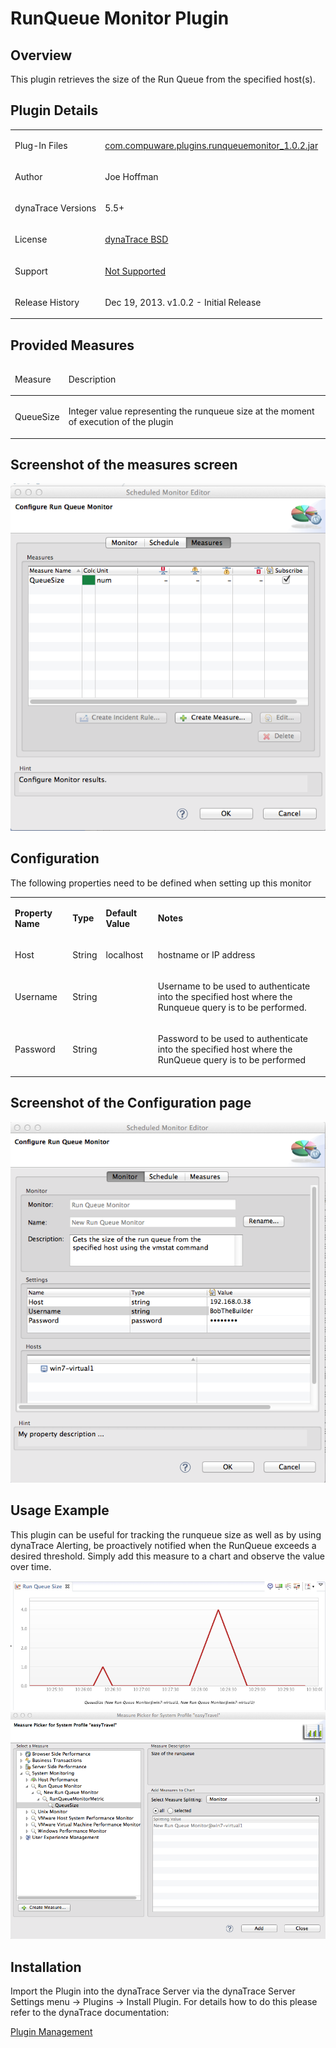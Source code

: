 <html xmlns="http://www.w3.org/1999/xhtml">
<head>
    <title>RunQueue Monitor Plugin</title>
    <meta http-equiv="Content-Type" content="text/html; charset=UTF-8"/>
    <meta http-equiv="X-UA-Compatible" content="IE=EmulateIE8" />
    <meta content="Scroll Wiki Publisher" name="generator"/>
    <link type="text/css" rel="stylesheet" href="css/blueprint/liquid.css" media="screen, projection"/>
    <link type="text/css" rel="stylesheet" href="css/blueprint/print.css" media="print"/>
    <link type="text/css" rel="stylesheet" href="css/content-style.css" media="screen, projection, print"/>
    <link type="text/css" rel="stylesheet" href="css/screen.css" media="screen, projection"/>
    <link type="text/css" rel="stylesheet" href="css/print.css" media="print"/>
</head>
<body>
                <h1>RunQueue Monitor Plugin</h1>
    <div class="section-2"  id="149456522_RunQueueMonitorPlugin-Overview"  >
        <h2>Overview</h2>
    <p>
    </p>
    <p>
This plugin retrieves the size of the Run Queue from the specified host(s).    </p>
    </div>
    <div class="section-2"  id="149456522_RunQueueMonitorPlugin-PluginDetails"  >
        <h2>Plugin Details</h2>
    <div class="tablewrap">
        <table>
<thead class=" "></thead><tfoot class=" "></tfoot><tbody class=" ">    <tr>
            <td rowspan="1" colspan="1">
        <p>
Plug-In Files    </p>
            </td>
                <td rowspan="1" colspan="1">
        <p>
<a href="attachments_149554261_1_com.compuware.plugins.runqueuemonitor_1.0.2.jar">com.compuware.plugins.runqueuemonitor_1.0.2.jar</a>    </p>
            </td>
        </tr>
    <tr>
            <td rowspan="1" colspan="1">
        <p>
Author    </p>
            </td>
                <td rowspan="1" colspan="1">
        <p>
Joe Hoffman    </p>
            </td>
        </tr>
    <tr>
            <td rowspan="1" colspan="1">
        <p>
dynaTrace Versions    </p>
            </td>
                <td rowspan="1" colspan="1">
        <p>
5.5+    </p>
            </td>
        </tr>
    <tr>
            <td rowspan="1" colspan="1">
        <p>
License    </p>
            </td>
                <td rowspan="1" colspan="1">
        <p>
<a href="attachments_5275722_2_dynaTraceBSD.txt">dynaTrace BSD</a>    </p>
            </td>
        </tr>
    <tr>
            <td rowspan="1" colspan="1">
        <p>
Support    </p>
            </td>
                <td rowspan="1" colspan="1">
        <p>
<a href="https://community/display/DL/Support+Levels">Not Supported</a>    </p>
            </td>
        </tr>
    <tr>
            <td rowspan="1" colspan="1">
        <p>
Release History    </p>
            </td>
                <td rowspan="1" colspan="1">
        <p>
Dec 19, 2013. v1.0.2 - Initial Release    </p>
    <p>
    </p>
            </td>
        </tr>
</tbody>        </table>
            </div>
    </div>
    <div class="section-2"  id="149456522_RunQueueMonitorPlugin-ProvidedMeasures"  >
        <h2>Provided Measures</h2>
    <div class="tablewrap">
        <table>
<thead class=" ">    <tr>
            <td rowspan="1" colspan="1">
        <p>
Measure    </p>
            </td>
                <td rowspan="1" colspan="1">
        <p>
Description    </p>
            </td>
        </tr>
</thead><tfoot class=" "></tfoot><tbody class=" ">    <tr>
            <td rowspan="1" colspan="1">
        <p>
QueueSize    </p>
            </td>
                <td rowspan="1" colspan="1">
        <p>
Integer value representing the runqueue size at the moment of execution of the plugin    </p>
            </td>
        </tr>
</tbody>        </table>
            </div>
    </div>
    <div class="section-2"  id="149456522_RunQueueMonitorPlugin-Screenshotofthemeasuresscreen"  >
        <h2>Screenshot of the measures screen</h2>
    <p>
            <img src="images_community/download/attachments/149456522/2013-12-19_18_21_20_+00001.png" alt="images_community/download/attachments/149456522/2013-12-19_18_21_20_+00001.png" class="" />
            </p>
    </div>
    <div class="section-2"  id="149456522_RunQueueMonitorPlugin-Configuration"  >
        <h2>Configuration</h2>
    <p>
The following properties need to be defined when setting up this monitor    </p>
    <div class="tablewrap">
        <table>
<thead class=" "></thead><tfoot class=" "></tfoot><tbody class=" ">    <tr>
            <td rowspan="1" colspan="1">
        <p>
<strong class=" ">Property Name</strong>    </p>
            </td>
                <td rowspan="1" colspan="1">
        <p>
<strong class=" ">Type</strong>    </p>
            </td>
                <td rowspan="1" colspan="1">
        <p>
<strong class=" ">Default Value</strong>    </p>
            </td>
                <td rowspan="1" colspan="1">
        <p>
<strong class=" ">Notes</strong>    </p>
            </td>
        </tr>
    <tr>
            <td rowspan="1" colspan="1">
        <p>
Host    </p>
            </td>
                <td rowspan="1" colspan="1">
        <p>
String    </p>
            </td>
                <td rowspan="1" colspan="1">
        <p>
localhost    </p>
            </td>
                <td rowspan="1" colspan="1">
        <p>
hostname or IP address    </p>
            </td>
        </tr>
    <tr>
            <td rowspan="1" colspan="1">
        <p>
Username    </p>
            </td>
                <td rowspan="1" colspan="1">
        <p>
String    </p>
            </td>
                <td rowspan="1" colspan="1">
        <p>
    </p>
            </td>
                <td rowspan="1" colspan="1">
        <p>
Username to be used to authenticate into the specified host where the Runqueue query is to be performed.    </p>
            </td>
        </tr>
    <tr>
            <td rowspan="1" colspan="1">
        <p>
Password    </p>
            </td>
                <td rowspan="1" colspan="1">
        <p>
String    </p>
            </td>
                <td rowspan="1" colspan="1">
        <p>
    </p>
            </td>
                <td rowspan="1" colspan="1">
        <p>
Password to be used to authenticate into the specified host where the RunQueue query is to be performed    </p>
            </td>
        </tr>
</tbody>        </table>
            </div>
    </div>
    <div class="section-2"  id="149456522_RunQueueMonitorPlugin-ScreenshotoftheConfigurationpage"  >
        <h2>Screenshot of the Configuration page</h2>
    <p>
            <img src="images_community/download/attachments/149456522/2013-12-19_18_20_58_+00001.png" alt="images_community/download/attachments/149456522/2013-12-19_18_20_58_+00001.png" class="" />
            </p>
    </div>
    <div class="section-2"  id="149456522_RunQueueMonitorPlugin-UsageExample"  >
        <h2>Usage Example</h2>
    <p>
This plugin can be useful for tracking the runqueue size as well as by using dynaTrace Alerting, be proactively notified when the RunQueue exceeds a desired threshold.  Simply add this measure to a chart and observe the value over time.    </p>
    <p>
            <img src="images_community/download/attachments/149456522/2013-12-19_18_30_58_+00001.png" alt="images_community/download/attachments/149456522/2013-12-19_18_30_58_+00001.png" class="" />
                 <img src="images_community/download/attachments/149456522/2013-12-19_18_35_45_+00001.png" alt="images_community/download/attachments/149456522/2013-12-19_18_35_45_+00001.png" class="" />
            </p>
    </div>
    <div class="section-2"  id="149456522_RunQueueMonitorPlugin-Installation"  >
        <h2>Installation</h2>
    <p>
Import the Plugin into the dynaTrace Server via the dynaTrace Server Settings menu -&gt; Plugins -&gt; Install Plugin. For details how to do this please refer to the dynaTrace documentation:    </p>
    <p>
<a href="https://community/display/DOCDT55/Plugin+Management">Plugin Management</a>    </p>
    </div>
            </div>
        </div>
        <div class="footer">
        </div>
    </div>
</body>
</html>
